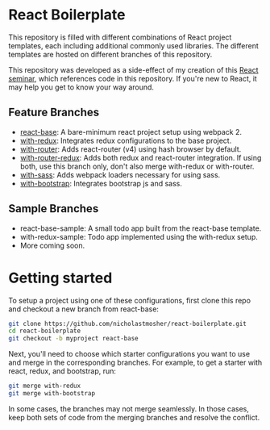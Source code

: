 # React Boilerplate

This repository is filled with different combinations of React project
templates, each including additional commonly used libraries. The different
templates are hosted on different branches of this repository.

This repository was developed as a side-effect of my creation of this
[React seminar](http://slides.com/nicholastmosher/react-redux-and-router#/),
which references code in this repository. If you're new to React, it may help
you get to know your way around.

## Feature Branches

* [react-base](https://github.com/nicholastmosher/react-boilerplate/tree/react-base):
  A bare-minimum react project setup using webpack 2.
* [with-redux](https://github.com/nicholastmosher/react-boilerplate/tree/with-redux):
  Integrates redux configurations to the base project.
* [with-router](https://github.com/nicholastmosher/react-boilerplate/tree/with-router):
  Adds react-router (v4) using hash browser by default.
* [with-router-redux](https://github.com/nicholastmosher/react-boilerplate/tree/with-router-redux):
  Adds both redux and react-router integration. If using
  both, use this branch only, don't also merge with-redux or with-router.
* [with-sass](https://github.com/nicholastmosher/react-boilerplate/tree/with-sass):
  Adds webpack loaders necessary for using sass.
* [with-bootstrap](https://github.com/nicholastmosher/react-boilerplate/tree/with-bootstrap):
  Integrates bootstrap js and sass.

## Sample Branches

* react-base-sample: A small todo app built from the react-base template.
* with-redux-sample: Todo app implemented using the with-redux setup.
* More coming soon.

# Getting started

To setup a project using one of these configurations, first clone this repo
and checkout a new branch from react-base:

```bash
git clone https://github.com/nicholastmosher/react-boilerplate.git
cd react-boilerplate
git checkout -b myproject react-base
```

Next, you'll need to choose which starter configurations you want to use and
merge in the corresponding branches. For example, to get a starter with
react, redux, and bootstrap, run:

```bash
git merge with-redux
git merge with-bootstrap
```

In some cases, the branches may not merge seamlessly. In those cases, keep both
sets of code from the merging branches and resolve the conflict.
